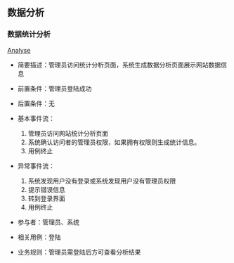 ## 数据分析

### 数据统计分析

[Analyse](.\img\analyse.jpg)


- 简要描述：管理员访问统计分析页面，系统生成数据分析页面展示网站数据信息
- 前置条件：管理员登陆成功
- 后置条件：无
- 基本事件流：

  1. 管理员访问网站统计分析页面
  2. 系统确认访问者的管理员权限，如果拥有权限则生成统计信息。
  3. 用例终止
- 异常事件流：

  1. 系统发现用户没有登录或系统发现用户没有管理员权限
  2. 提示错误信息
  3. 转到登录界面
  4. 用例终止
- 参与者：管理员、系统
- 相关用例：登陆
- 业务规则：管理员需登陆后方可查看分析结果
